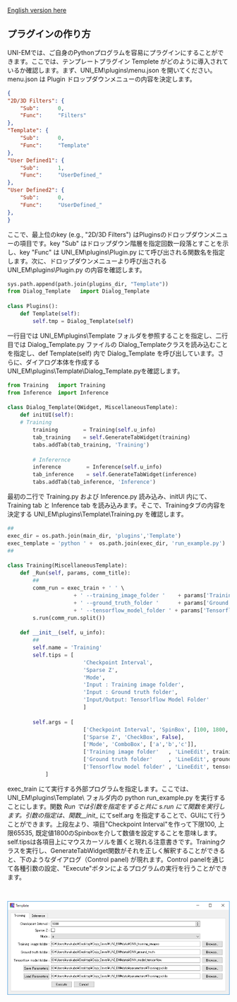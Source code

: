 [English version here](HowToMakePlugin.md)

## プラグインの作り方

UNI-EMでは、ご自身のPythonプログラムを容易にプラグインにすることができます。ここでは、テンプレートプラグイン Templete がどのように導入されているか確認します。まず、UNI_EM\plugins\menu.json を開いてください。menu.json は Plugin ドロップダウンメニューの内容を決定します。
```json
{
"2D/3D Filters": {
	"Sub":		0,
	"Func":		"Filters"
},
"Template": {
	"Sub":		0,
	"Func":		"Template"
},
"User Defined1": {
	"Sub":		1,
	"Func":		"UserDefined_"
},
"User Defined2": {
	"Sub":		0,
	"Func":		"UserDefined_"
},
}
```
ここで、最上位のkey (e.g., "2D/3D Filters") はPluginsのドロップダウンメニューの項目です。key "Sub" はドロップダウン階層を指定回数一段落とすことを示し、key "Func" は UNI_EM\plugins\Plugin.py にて呼び出される関数名を指定します。次に、ドロップダウンメニューより呼び出される UNI_EM\plugins\Plugin.py の内容を確認します。
```python
sys.path.append(path.join(plugins_dir, "Template"))
from Dialog_Template   import Dialog_Template

class Plugins():
    def Template(self):
        self.tmp = Dialog_Template(self)
```
一行目では UNI_EM\plugins\Template フォルダを参照することを指定し、二行目では Dialog_Template.py ファイルの Dialog_Templateクラスを読み込むことを指定し、def Template(self) 内で Dialog_Template を呼び出しています。さらに、ダイアログ本体を作成する UNI_EM\plugins\Template\Dialog_Template.pyを確認します。
```python
from Training   import Training
from Inference  import Inference

class Dialog_Template(QWidget, MiscellaneousTemplate):
    def initUI(self):
	# Training
        training        = Training(self.u_info)
        tab_training    = self.GenerateTabWidget(training)
        tabs.addTab(tab_training, 'Training')

        # Inferernce
        inference        = Inference(self.u_info)
        tab_inference    = self.GenerateTabWidget(inference)
        tabs.addTab(tab_inference, 'Inference')
```
最初の二行で Training.py および Inference.py 読み込み、initUI 内にて、Training tab と Inference tab を読み込みます。そこで、Trainingタブの内容を決定する UNI_EM\plugins\Template\Training.py を確認します。
```python
##
exec_dir = os.path.join(main_dir, 'plugins','Template')
exec_template = 'python ' +  os.path.join(exec_dir, 'run_example.py')
##

class Training(MiscellaneousTemplate):
    def _Run(self, params, comm_title):
        ##
        comm_run = exec_train + ' ' \
                     + ' --training_image_folder '    + params['Training image folder'] + ' ' \
                     + ' --ground_truth_folder '      + params['Ground truth folder'] + ' ' \
                     + ' --tensorflow_model_folder ' + params['Tensorflow model folder']  + ' ' \
        s.run(comm_run.split())

    def __init__(self, u_info):
    	##
        self.name = 'Training'
        self.tips = [
                        'Checkpoint Interval',
                        'Sparse Z',
                        'Mode',
                        'Input : Training image folder',
                        'Input : Ground truth folder',
                        'Input/Output: Tensorlflow Model Folder'
                        ]

        self.args = [
                        ['Checkpoint Interval', 'SpinBox', [100, 1800, 65535]],
                        ['Sparse Z', 'CheckBox', False],
                        ['Mode', 'ComboBox', ['a','b','c']],
                        ['Training image folder'   , 'LineEdit', training_image_path   , 'BrowseDirImg'],
                        ['Ground truth folder'     , 'LineEdit', ground_truth_path     , 'BrowseDirImg'],
                        ['Tensorflow model folder' , 'LineEdit', tensorflow_file_path  , 'BrowseDir'],
            ]
```
exec_train にて実行する外部プログラムを指定します。ここでは、UNI_EM\plugins\Template\ フォルダ内の python run_example.py を実行することにします。関数 _Run では引数を指定をすると共に s.run にて関数を実行します。引数の指定は、関数__init__ にてself.arg を指定することで、GUIにて行うことができます。上段左より、項目"Checkpoint Interval"を作って下限100, 上限65535, 既定値1800のSpinboxを介して数値を設定することを意味します。self.tipsは各項目上にマウスカーソルを置くと現れる注意書きです。Trainingクラスを実行し、GenerateTabWidget関数がそれを正しく解釈することができると、下のようなダイアログ（Control panel) が現れます。Control panelを通じて各種引数の設定、"Execute"ボタンによるプログラムの実行を行うことができます。

<BR>
<p align="center">
  <img src="Images/Template_Training.png" alt="Template dialog" width="800">
</p>
<BR>




